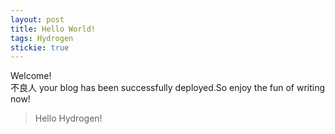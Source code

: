 ```yaml
---
layout: post
title: Hello World!
tags: Hydrogen
stickie: true
---
```


Welcome!<br>不良人 your blog has been successfully deployed.So enjoy the fun of writing now!

> Hello Hydrogen!
